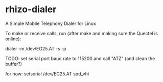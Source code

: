 # rhizo-dialer
A Simple Mobile Telephony Dialer for Linux

To make or receive calls, run (after make and making sure the Quectel is online):

  dialer -m /dev/EG25.AT -s -p

TODO:
set serial port baud rate to 115200 and call "ATZ" (and clean the buffer?)

for now:
setserial /dev/EG25.AT spd_vhi
